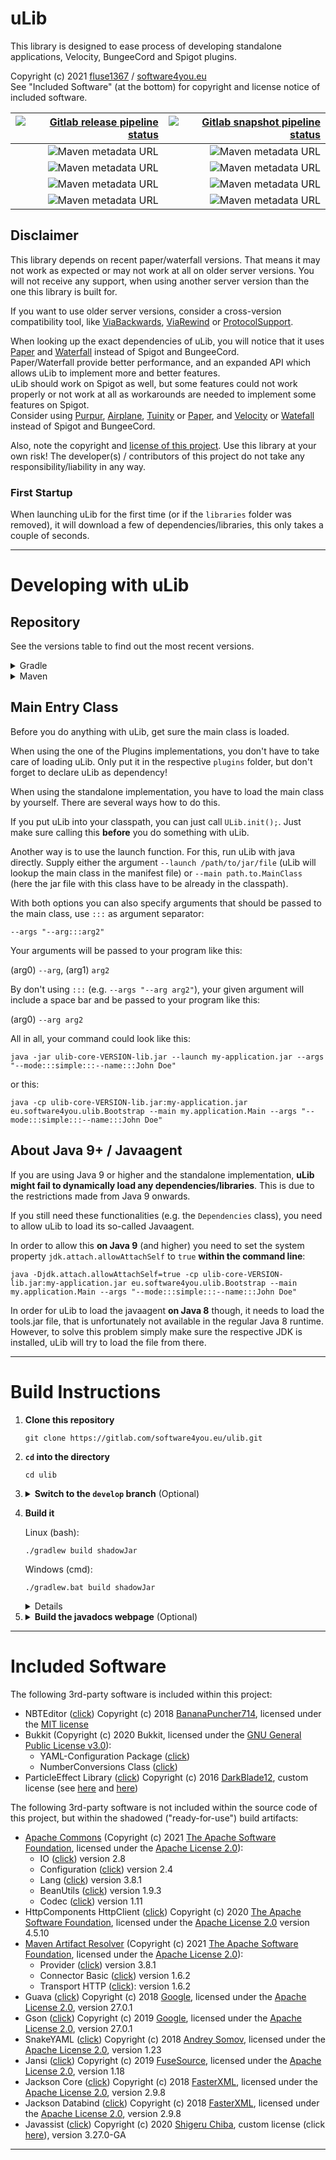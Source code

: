 # uLib

This library is designed to ease process of developing standalone applications, Velocity, BungeeCord and Spigot plugins.

Copyright (c) 2021 [fluse1367](https://gitlab.com/fluse1367) / [software4you.eu](https://gitlab.com/software4you.eu)   
See "Included Software" (at the bottom) for copyright and license notice of included software.

| [![Gitlab release pipeline status](https://img.shields.io/gitlab/pipeline/software4you.eu/ulib/master?label=Release%20Build&style=for-the-badge)](https://gitlab.com/software4you.eu/ulib/-/pipelines?ref=master) | [![Gitlab snapshot pipeline status](https://img.shields.io/gitlab/pipeline/software4you.eu/ulib/develop?label=Snapshot%20Build&style=for-the-badge)](https://gitlab.com/software4you.eu/ulib/-/pipelines?ref=develop) |
| ---: | ---: |
| ![Maven metadata URL](https://img.shields.io/maven-metadata/v?color=blue&label=ulib-core-api&metadataUrl=https%3A%2F%2Fgitlab.com%2Fapi%2Fv4%2Fprojects%2F19415500%2Fpackages%2Fmaven%2Feu%2Fsoftware4you%2Fulib%2Fulib-core-api%2Fmaven-metadata.xml) | ![Maven metadata URL](https://img.shields.io/maven-metadata/v?color=blue&label=ulib-core-api&metadataUrl=https%3A%2F%2Fgitlab.com%2Fapi%2Fv4%2Fprojects%2F26647460%2Fpackages%2Fmaven%2Feu%2Fsoftware4you%2Fulib%2Fulib-core-api%2Fmaven-metadata.xml) |
| ![Maven metadata URL](https://img.shields.io/maven-metadata/v?color=orange&label=ulib-spigot-api&metadataUrl=https%3A%2F%2Fgitlab.com%2Fapi%2Fv4%2Fprojects%2F19415500%2Fpackages%2Fmaven%2Feu%2Fsoftware4you%2Fulib%2Fulib-spigot-api%2Fmaven-metadata.xml) | ![Maven metadata URL](https://img.shields.io/maven-metadata/v?color=orange&label=ulib-spigot-api&metadataUrl=https%3A%2F%2Fgitlab.com%2Fapi%2Fv4%2Fprojects%2F26647460%2Fpackages%2Fmaven%2Feu%2Fsoftware4you%2Fulib%2Fulib-spigot-api%2Fmaven-metadata.xml) |
| ![Maven metadata URL](https://img.shields.io/maven-metadata/v?color=yellow&label=ulib-bungeecord-api&metadataUrl=https%3A%2F%2Fgitlab.com%2Fapi%2Fv4%2Fprojects%2F19415500%2Fpackages%2Fmaven%2Feu%2Fsoftware4you%2Fulib%2Fulib-bungeecord-api%2Fmaven-metadata.xml) | ![Maven metadata URL](https://img.shields.io/maven-metadata/v?color=yellow&label=ulib-bungeecord-api&metadataUrl=https%3A%2F%2Fgitlab.com%2Fapi%2Fv4%2Fprojects%2F26647460%2Fpackages%2Fmaven%2Feu%2Fsoftware4you%2Fulib%2Fulib-bungeecord-api%2Fmaven-metadata.xml) |
| ![Maven metadata URL](https://img.shields.io/maven-metadata/v?color=aqua&label=ulib-velocity-api&metadataUrl=https%3A%2F%2Fgitlab.com%2Fapi%2Fv4%2Fprojects%2F19415500%2Fpackages%2Fmaven%2Feu%2Fsoftware4you%2Fulib%2Fulib-velocity-api%2Fmaven-metadata.xml) | ![Maven metadata URL](https://img.shields.io/maven-metadata/v?color=aqua&label=ulib-velocity-api&metadataUrl=https%3A%2F%2Fgitlab.com%2Fapi%2Fv4%2Fprojects%2F26647460%2Fpackages%2Fmaven%2Feu%2Fsoftware4you%2Fulib%2Fulib-velocity-api%2Fmaven-metadata.xml) |

## Disclaimer

This library depends on recent paper/waterfall versions. That means it may not work as expected or may not work at all
on older server versions. You will not receive any support, when using another server version than the one this library
is built for.

If you want to use older server versions, consider a cross-version compatibility tool, like
[ViaBackwards](https://www.spigotmc.org/resources/viabackwards.27448/),
[ViaRewind](https://www.spigotmc.org/resources/viarewind.52109/) or
[ProtocolSupport](https://www.spigotmc.org/resources/protocolsupport.7201/).

When looking up the exact dependencies of uLib, you will notice that it uses [Paper](https://papermc.io/)
and [Waterfall](https://github.com/PaperMC/Waterfall) instead of Spigot and BungeeCord.   
Paper/Waterfall provide better performance, and an expanded API which allows uLib to implement more and better
features.   
uLib should work on Spigot as well, but some features could not work properly or not work at all as workarounds are
needed to implement some features on Spigot.   
Consider using [Purpur](https://purpur.pl3x.net/), [Airplane](https://airplane.gg/),
[Tuinity](https://github.com/Spottedleaf/Tuinity) or [Paper](https://papermc.io/),
and [Velocity](https://velocitypowered.com/)
or [Watefall](https://github.com/PaperMC/Waterfall) instead of Spigot and BungeeCord.

Also, note the copyright and [license of this project](./LICENSE). Use this library at your own risk! The developer(s) /
contributors of this project do not take any responsibility/liability in any way.

### First Startup

When launching uLib for the first time (or if the `libraries` folder was removed), it will download a few of
dependencies/libraries, this only takes a couple of seconds.

---

# Developing with uLib

## Repository

See the versions table to find out the most recent versions.

<details><summary>Gradle</summary>

```groovy
repositories {
    /* ... */
    maven {
        url 'https://repo.software4you.eu/'
        // or url 'https://gitlab.com/api/v4/groups/software4you.eu/-/packages/maven/'
    }
    /* ... */
}
dependencies {
    /* ... */
    compile 'eu.software4you.ulib:ulib-core-api:VERSION'
    compile 'eu.software4you.ulib:ulib-spigot-api:VERSION'
    compile 'eu.software4you.ulib:ulib-bungeecord-api:VERSION'
    compile 'eu.software4you.ulib:ulib-velocity-api:VERSION'
    /* ... */
}
```

</details>
<details><summary>Maven</summary>

```xml

<project>
    <!-- ... -->
    <repositories>
        <!-- ... -->
        <repository>
            <id>software4you-repo</id>
            <url>https://repo.software4you.eu/</url>
            <!-- or <url>https://gitlab.com/api/v4/groups/software4you.eu/-/packages/maven/</url> -->
        </repository>
        <!-- ... -->
    </repositories>
    <dependencies>
        <!-- ... -->
        <dependency>
            <groupId>eu.software4you.ulib</groupId>
            <artifactId>ulib-core-api</artifactId>
            <version>VERSION</version>
        </dependency>

        <dependency>
            <groupId>eu.software4you.ulib</groupId>
            <artifactId>ulib-spigot-api</artifactId>
            <version>VERSION</version>
        </dependency>

        <dependency>
            <groupId>eu.software4you.ulib</groupId>
            <artifactId>ulib-bungeecord-api</artifactId>
            <version>VERSION</version>
        </dependency>

        <dependency>
            <groupId>eu.software4you.ulib</groupId>
            <artifactId>ulib-velocity-api</artifactId>
            <version>VERSION</version>
        </dependency>
        <!-- ... -->
    </dependencies>
    <!-- ... -->
</project>
```

</details>

## Main Entry Class

Before you do anything with uLib, get sure the main class is loaded.

When using the one of the Plugins implementations, you don't have to take care of loading uLib. Only put it in the
respective `plugins` folder, but don't forget to declare uLib as dependency!

When using the standalone implementation, you have to load the main class by yourself. There are several ways how to do
this.

If you put uLib into your classpath, you can just call `ULib.init();`. Just make sure calling this **before** you do
something with uLib.

Another way is to use the launch function. For this, run uLib with java directly. Supply either the
argument `--launch /path/to/jar/file` (uLib will lookup the main class in the manifest file)
or `--main path.to.MainClass` (here the jar file with this class have to be already in the classpath).

With both options you can also specify arguments that should be passed to the main class, use `:::` as argument
separator:

`--args "--arg:::arg2"`

Your arguments will be passed to your program like this:

(arg0) `--arg`, (arg1) `arg2`

By don't using `:::` (e.g. `--args "--arg arg2"`), your given argument will include a space bar and be passed to your
program like this:

(arg0) `--arg arg2`

All in all, your command could look like this:

```shell
java -jar ulib-core-VERSION-lib.jar --launch my-application.jar --args "--mode:::simple:::--name:::John Doe"
```

or this:

```shell
java -cp ulib-core-VERSION-lib.jar:my-application.jar eu.software4you.ulib.Bootstrap --main my.application.Main --args "--mode:::simple:::--name:::John Doe"
```

## About Java 9+ / Javaagent

If you are using Java 9 or higher and the standalone implementation, **uLib might fail to dynamically load any
dependencies/libraries**. This is due to the restrictions made from Java 9 onwards.

If you still need these functionalities (e.g. the `Dependencies` class), you need to allow uLib to load its so-called
Javaagent.

In order to allow this **on Java 9** (and higher) you need to set the system property `jdk.attach.allowAttachSelf`
to `true` **within the command line**:

```shell
java -Djdk.attach.allowAttachSelf=true -cp ulib-core-VERSION-lib.jar:my-application.jar eu.software4you.ulib.Bootstrap --main my.application.Main --args "--mode:::simple:::--name:::John Doe" 
```

In order for uLib to load the javaagent **on Java 8** though, it needs to load the tools.jar file, that is unfortunately
not available in the regular Java 8 runtime. However, to solve this problem simply make sure the respective JDK is
installed, uLib will try to load the file from there.

---

# Build Instructions

1. **Clone this repository**
   ```shell
   git clone https://gitlab.com/software4you.eu/ulib.git
   ```
2. **`cd` into the directory**
   ```shell
   cd ulib
   ```
3. <details><summary><b>Switch to the <code>develop</code> branch</b> (Optional)</summary>
   You only need to do this if you want the most recent (unstable) changes.

   ```shell
   git checkout develop
   ```
   </details>


4. **Build it**

   Linux (bash):

   ```shell
   ./gradlew build shadowJar
   ```

   Windows (cmd):

   ```shell
   ./gradlew.bat build shadowJar
   ```

    <details><summary>Details</summary>

   -> `build` builds the apis and unready jar files:

    - `ulib-core-VERSION.jar`
    - `ulib-core-api-VERSION.jar`
    - `ulib-velocity-VERSION.jar`
    - `ulib-velocity-api-VERSION.jar`
    - `ulib-bungeecord-VERSION.jar`
    - `ulib-bungeecord-api-VERSION.jar`
    - `ulib-spigot-VERSION.jar`
    - `ulib-spigot-api-VERSION.jar`

   -> `shadowJar` builds the ready-for-use jar files:

    - `ulib-core-VERSION-lib.jar`
    - `ulib-velocity-VERSION-plugin.jar`
    - `ulib-bungeecord-VERSION-plugin.jar`
    - `ulib-spigot-VERSION-plugin.jar`

    </details>


5. <details><summary><b>Build the javadocs webpage</b> (Optional)</summary>

   Building the javadocs webpage is probably more interesting for developers who are using the development
   snapshots  (`develop` branch) of ulib, because the javadocs of them won't get published.

   Linux (bash):

    ```shell
    ./gradlew docsWebpage
    ```

   Windows (cmd):

    ```shell
    ./gradlew.bat docsWebpage
    ```

   You'll find the webpage in the directory `public`.

</details>

---

# Included Software

The following 3rd-party software is included within this project:

- NBTEditor ([click](https://github.com/BananaPuncher714/NBTEditor/tree/4884d2f95f2e648de6db12c0a1dcaaae2d866cef))
  Copyright (c) 2018 [BananaPuncher714](https://github.com/BananaPuncher714), licensed under
  the [MIT license](https://raw.githubusercontent.com/BananaPuncher714/NBTEditor/4884d2f95f2e648de6db12c0a1dcaaae2d866cef/LICENSE)
- Bukkit (Copyright (c) 2020 Bukkit, licensed under
  the [GNU General Public License v3.0](https://hub.spigotmc.org/stash/projects/SPIGOT/repos/bukkit/raw/LICENCE.txt?at=85e683b7eb8d14911ce47d309558caf3a968bde7)):
    - YAML-Configuration
      Package ([click](https://hub.spigotmc.org/stash/projects/SPIGOT/repos/bukkit/browse/src/main/java/org/bukkit/configuration?at=85e683b7eb8d14911ce47d309558caf3a968bde7))
    - NumberConversions
      Class ([click](https://hub.spigotmc.org/stash/projects/SPIGOT/repos/bukkit/browse/src/main/java/org/bukkit/util/NumberConversions.java?at=85e683b7eb8d14911ce47d309558caf3a968bde7))
- ParticleEffect
  Library ([click](https://github.com/DarkBlade12/ParticleEffect/tree/df3f57fa3f1ecd82ad8efac24dcf8371b993c019))
  Copyright (c) 2016 [DarkBlade12](https://github.com/DarkBlade12), custom license (see
  [here](https://gitlab.com/software4you.eu/ulib/-/blob/master/ulib-spigot-api/src/main/java/eu/software4you/minecraft/multiversion/BukkitReflectionUtils.java)
  and [here](https://gitlab.com/software4you.eu/ulib/-/blob/master/ulib-spigot-api/src/main/java/eu/software4you/minecraft/multiversion/ParticleEffect.java))

The following 3rd-party software is not included within the source code of this project, but within the shadowed
("ready-for-use") build artifacts:

- [Apache Commons](https://commons.apache.org/) (Copyright (c)
  2021 [The Apache Software Foundation](https://github.com/apache), licensed under
  the [Apache License 2.0](https://www.apache.org/licenses/LICENSE-2.0)):
    - IO ([click](https://github.com/apache/commons-io)) version 2.8
    - Configuration ([click](https://github.com/apache/commons-configuration/)) version 2.4
    - Lang ([click](https://github.com/apache/commons-lang/)) version 3.8.1
    - BeanUtils ([click](https://github.com/apache/commons-beanutils/)) version 1.9.3
    - Codec ([click](https://github.com/apache/commons-codec/)) version 1.11
- HttpComponents HttpClient ([click](https://github.com/apache/httpcomponents-client)) Copyright (c)
  2020 [The Apache Software Foundation](https://github.com/apache), licensed under
  the [Apache License 2.0](https://www.apache.org/licenses/LICENSE-2.0) version 4.5.10
- [Maven Artifact Resolver](https://github.com/apache/maven-resolver) (Copyright (c)
  2021 [The Apache Software Foundation](https://github.com/apache), licensed under
  the [Apache License 2.0](https://www.apache.org/licenses/LICENSE-2.0)):
    - Provider ([click](https://github.com/apache/maven/tree/master/maven-resolver-provider)) version 3.8.1
    - Connector Basic ([click](https://github.com/apache/maven-resolver/tree/master/maven-resolver-connector-basic))
      version 1.6.2
    - Transport HTTP ([click](https://github.com/apache/maven-resolver/tree/master/maven-resolver-transport-http)):
      version 1.6.2
- Guava ([click](https://github.com/google/guava)) Copyright (c) 2018 [Google](https://github.com/google), licensed
  under the [Apache License 2.0](https://github.com/google/guava/blob/master/COPYING), version 27.0.1
- Gson ([click](https://github.com/google/gson)) Copyright (c) 2019 [Google](https://github.com/google), licensed under
  the [Apache License 2.0](https://github.com/google/gson/blob/master/LICENSE), version 27.0.1
- SnakeYAML ([click](https://github.com/asomov/snakeyaml)) Copyright (c) 2018 [Andrey Somov](https://github.com/asomov),
  licensed under the [Apache License 2.0](https://github.com/asomov/snakeyaml/blob/master/LICENSE.txt), version 1.23
- Jansi ([click](https://github.com/fusesource/jansi)) Copyright (c) 2019 [FuseSource](https://github.com/fusesource),
  licensed under the [Apache License 2.0](https://github.com/fusesource/jansi/blob/master/license.txt), version 1.18
- Jackson Core ([click](https://github.com/FasterXML/jackson-core)) Copyright (c)
  2018 [FasterXML](https://github.com/FasterXML), licensed under
  the [Apache License 2.0](https://github.com/FasterXML/jackson-core/blob/2.13/LICENSE), version 2.9.8
- Jackson Databind ([click](https://github.com/FasterXML/jackson-databind)) Copyright (c)
  2018 [FasterXML](https://github.com/FasterXML), licensed under
  the [Apache License 2.0](https://github.com/FasterXML/jackson-core/blob/2.13/LICENSE), version 2.9.8
- Javassist ([click](https://github.com/jboss-javassist/javassist)) Copyright (c)
  2020 [Shigeru Chiba](https://github.com/jboss-javassist), custom license
  (click [here](https://github.com/jboss-javassist/javassist/blob/master/License.html)), version 3.27.0-GA

---
